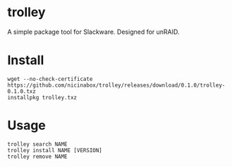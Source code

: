 # trolley

A simple package tool for Slackware. Designed for unRAID.

# Install

    wget --no-check-certificate https://github.com/nicinabox/trolley/releases/download/0.1.0/trolley-0.1.0.txz
    installpkg trolley.txz

# Usage

    trolley search NAME
    trolley install NAME [VERSION]
    trolley remove NAME
